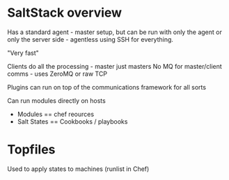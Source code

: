 SaltStack overview
======================================

Has a standard agent - master setup, but can be run with only the agent or only the server side - agentless using SSH for everything.

"Very fast"

Clients do all the processing - master just masters
No MQ for master/client comms - uses ZeroMQ or raw TCP

Plugins can run on top of the communications framework for all sorts

Can run modules directly on hosts
* Modules == chef reources
* Salt States == Cookbooks / playbooks

Topfiles
==================

Used to apply states to machines (runlist in Chef)

